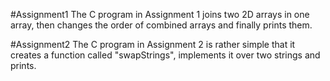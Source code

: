 #Assignment1
The C program in Assignment 1 joins two 2D arrays in one array, 
then changes the order of combined arrays and finally prints them.

#Assignment2 
The C program in Assignment 2 is rather simple that it creates a function 
called "swapStrings", implements it over two strings and prints.



